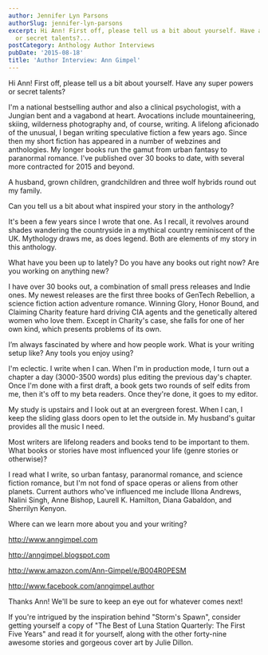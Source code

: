 ```yaml
---
author: Jennifer Lyn Parsons
authorSlug: jennifer-lyn-parsons
excerpt: Hi Ann! First off, please tell us a bit about yourself. Have any super powers
  or secret talents?...
postCategory: Anthology Author Interviews
pubDate: '2015-08-18'
title: 'Author Interview: Ann Gimpel'
---
```

Hi Ann! First off, please tell us a bit about yourself. Have any super powers or secret talents?

I'm a national bestselling author and also a clinical psychologist, with a Jungian bent and a vagabond at heart. Avocations include mountaineering, skiing, wilderness photography and, of course, writing. A lifelong aficionado of the unusual, I began writing speculative fiction a few years ago. Since then my short fiction has appeared in a number of webzines and anthologies. My longer books run the gamut from urban fantasy to paranormal romance. I've published over 30 books to date, with several more contracted for 2015 and beyond.

A husband, grown children, grandchildren and three wolf hybrids round out my family.

Can you tell us a bit about what inspired your story in the anthology?

It's been a few years since I wrote that one. As I recall, it revolves around shades wandering the countryside in a mythical country reminiscent of the UK. Mythology draws me, as does legend. Both are elements of my story in this anthology.

What have you been up to lately? Do you have any books out right now? Are you working on anything new?

I have over 30 books out, a combination of small press releases and Indie ones. My newest releases are the first three books of GenTech Rebellion, a science fiction action adventure romance. Winning Glory, Honor Bound, and Claiming Charity feature hard driving CIA agents and the genetically altered women who love them. Except in Charity's case, she falls for one of her own kind, which presents problems of its own.

I’m always fascinated by where and how people work. What is your writing setup like? Any tools you enjoy using?

I'm eclectic. I write when I can. When I'm in production mode, I turn out a chapter a day (3000-3500 words) plus editing the previous day's chapter. Once I'm done with a first draft, a book gets two rounds of self edits from me, then it's off to my beta readers. Once they're done, it goes to my editor.

My study is upstairs and I look out at an evergreen forest. When I can, I keep the sliding glass doors open to let the outside in. My husband's guitar provides all the music I need.

Most writers are lifelong readers and books tend to be important to them. What books or stories have most influenced your life (genre stories or otherwise)?

I read what I write, so urban fantasy, paranormal romance, and science fiction romance, but I'm not fond of space operas or aliens from other planets. Current authors who've influenced me include Illona Andrews, Nalini Singh, Anne Bishop, Laurell K. Hamilton, Diana Gabaldon, and Sherrilyn Kenyon.

Where can we learn more about you and your writing?

http://www.anngimpel.com

http://anngimpel.blogspot.com

http://www.amazon.com/Ann-Gimpel/e/B004R0PESM

http://www.facebook.com/anngimpel.author

Thanks Ann! We'll be sure to keep an eye out for whatever comes next!

If you're intrigued by the inspiration behind "Storm's Spawn", consider getting yourself a copy of "The Best of Luna Station Quarterly: The First Five Years" and read it for yourself, along with the other forty-nine awesome stories and gorgeous cover art by Julie Dillon.